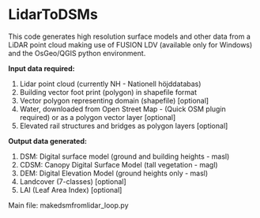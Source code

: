 # LidarToDSMs

This code generates high resolution surface models and other data from a LiDAR point cloud making use of FUSION LDV (available only for Windows) and the OsGeo/QGIS python environment.


**Input data required:**
1. Lidar point cloud (currently NH - Nationell höjddatabas)
2. Building vector foot print (polygon) in shapefile format
3. Vector polygon representing domain (shapefile) [optional]
4. Water, downloaded from Open Street Map - (Quick OSM plugin required) or as a polygon vector layer [optional]
5. Elevated rail structures and bridges as polygon layers [optional]


**Output data generated:**
1. DSM: Digital surface model (ground and building heights - masl)
2. CDSM: Canopy Digital Surface Model (tall vegetation - magl)
3. DEM: Digital Elevation Model (ground heights only - masl)
4. Landcover (7-classes) [optional]
5. LAI (Leaf Area Index) [optional]

Main file: makedsmfromlidar_loop.py
